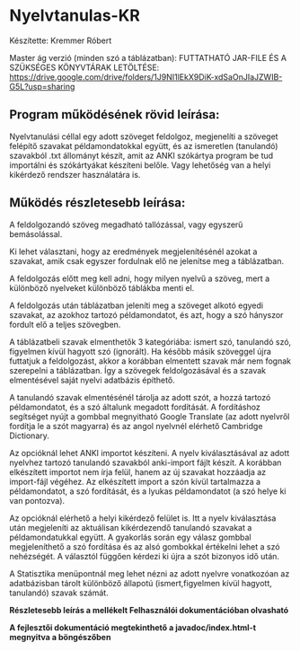 # Nyelvtanulas-KR
Készítette: Kremmer Róbert

Master ág verzió (minden szó a táblázatban):
FUTTATHATÓ JAR-FILE ÉS A SZÜKSÉGES KÖNYVTÁRAK LETÖLTÉSE: https://drive.google.com/drive/folders/1J9NI1lEkX9DiK-xdSaOnJIaJZWIB-G5L?usp=sharing

Program működésének rövid leírása:
------------------------------
Nyelvtanulási céllal egy adott szöveget feldolgoz, megjenelíti a szöveget felépítő szavakat példamondatokkal együtt, és az ismeretlen
(tanulandó) szavakból .txt állományt készít, amit az ANKI szókártya program be tud importálni és szókártyákat készíteni belőle. Vagy lehetőség van a helyi kikérdező rendszer használatára is.

Működés részletesebb leírása:
-------------------------
A feldolgozandó szöveg megadható tallózással, vagy egyszerű bemásolással.

Ki lehet választani, hogy az eredmények megjelenítésénél azokat a szavakat, amik csak egyszer fordulnak elő ne jelenítse meg a táblázatban.

A feldolgozás előtt meg kell adni, hogy milyen nyelvű a szöveg, mert a különböző nyelveket különböző táblákba menti el.

A feldolgozás után táblázatban jeleníti meg a szöveget alkotó egyedi szavakat, az azokhoz tartozó példamondatot, és azt, hogy a szó hányszor fordult elő a teljes szövegben.

A táblázatbeli szavak elmenthetők 3 kategóriába: ismert szó, tanulandó szó, figyelmen kívül hagyott szó (ignorált). Ha később másik
szöveggel újra futtatjuk a feldolgozást, akkor a korábban elmentett szavak már nem fognak szerepelni a táblázatban. Így a szövegek feldolgozásával és a szavak elmentésével saját nyelvi adatbázis építhető.

A tanulandó szavak elmentésénél tárolja az adott szót, a hozzá tartozó példamondatot, és a szó általunk megadott fordítását. A fordításhoz segítséget nyújt a gombbal megnyitható Google Translate (az adott nyelvről fordítja le a szót magyarra) és az angol nyelvnél elérhető Cambridge Dictionary.

Az opcióknál lehet ANKI importot készíteni. A nyelv kiválasztásával az adott nyelvhez tartozó tanulandó szavakból anki-import fájlt készít. A korábban elkészített importot nem írja felül, hanem az új szavakat hozzáadja az import-fájl végéhez. Az elkészített import a szón kívül tartalmazza a példamondatot, a szó fordítását, és a lyukas példamondatot (a szó helye ki van pontozva).

Az opcióknál elérhető a helyi kikérdező felület is. Itt a nyelv kiválasztása után megjeleníti az aktuálisan 
kikérdezendő tanulandó szavakat a példamondatukkal együtt. A gyakorlás során egy válasz gombbal megjeleníthető
a szó fordítása és az alsó gombokkal értékelni lehet a szó nehézségét. A választól függően kérdezi ki újra a szót
bizonyos idő után.

A Statisztika menüpontnál meg lehet nézni az adott nyelvre vonatkozóan az adatbázisban tárolt különböző állapotú (ismert,figyelmen kívül hagyott, tanulandó) szavak számát.

**Részletesebb leírás a mellékelt Felhasználói dokumentációban olvasható**

**A fejlesztői dokumentáció megtekinthető a javadoc/index.html-t megnyitva a böngészőben**

